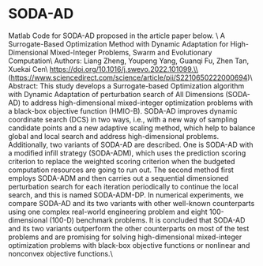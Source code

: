 # SODA-AD
Matlab Code for SODA-AD proposed in the article paper below. \\
A Surrogate-Based Optimization Method with Dynamic Adaptation for High-Dimensional Mixed-Integer Problems, Swarm and Evolutionary Computation\\
Authors: Liang Zheng, Youpeng Yang, Guanqi Fu, Zhen Tan, Xuekai Cen\\
https://doi.org/10.1016/j.swevo.2022.101099.\\
(https://www.sciencedirect.com/science/article/pii/S2210650222000694)\\
Abstract: This study develops a Surrogate-based Optimization algorithm with Dynamic Adaptation of perturbation search of All Dimensions (SODA-AD) to address high-dimensional mixed-integer optimization problems with a black-box objective function (HMIO-B). SODA-AD improves dynamic coordinate search (DCS) in two ways, i.e., with a new way of sampling candidate points and a new adaptive scaling method, which help to balance global and local search and address high-dimensional problems. Additionally, two variants of SODA-AD are described. One is SODA-AD with a modified infill strategy (SODA-ADM), which uses the prediction scoring criterion to replace the weighted scoring criterion when the budgeted computation resources are going to run out. The second method first employs SODA-ADM and then carries out a sequential dimensioned perturbation search for each iteration periodically to continue the local search, and this is named SODA-ADM-DP. In numerical experiments, we compare SODA-AD and its two variants with other well-known counterparts using one complex real-world engineering problem and eight 100-dimensional (100-D) benchmark problems. It is concluded that SODA-AD and its two variants outperform the other counterparts on most of the test problems and are promising for solving high-dimensional mixed-integer optimization problems with black-box objective functions or nonlinear and nonconvex objective functions.\\
